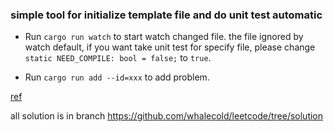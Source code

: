 ### simple tool for initialize template file and do unit test automatic

- Run `cargo run watch` to start watch changed file. the file ignored by watch default, if you want take unit test for specify file, please change `static NEED_COMPILE: bool = false;` to `true`.

- Run `cargo run add --id=xxx` to add problem.

[ref](https://github.com/aylei/leetcode-rust)

all solution is in branch https://github.com/whalecold/leetcode/tree/solution
